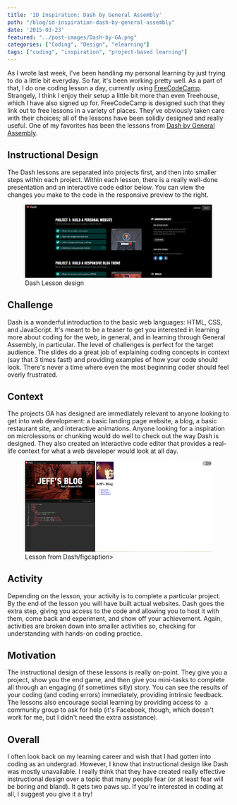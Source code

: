 ```yaml
---
title: 'ID Inspiration: Dash by General Assembly'
path: "/blog/id-inspiration-dash-by-general-assembly"
date: '2015-03-23'
featured: "../post-images/Dash-by-GA.png"
categories: ["Coding", "Design", "elearning"]
tags: ["coding", "inspiration", "project-based learning"]
---
```


As I wrote last week, I've been handling my personal learning by just trying to do a little bit everyday. So far, it's been working pretty well. As a part of that, I do one coding lesson a day, currently using [FreeCodeCamp](http://www.freecodecamp.com/ "FreeCodeCamp"). Strangely, I think I enjoy their setup a little bit more than even Treehouse, which I have also signed up for. FreeCodeCamp is designed such that they link out to free lessons in a variety of places. They've obviously taken care with their choices; all of the lessons have been solidly designed and really useful. One of my favorites has been the lessons from [Dash by General Assembly](https://dash.generalassemb.ly/projects "Dash by General Assembly").

## Instructional Design

The Dash lessons are separated into projects first, and then into smaller steps within each project. Within each lesson, there is a really well-done presentation and an interactive code editor below. You can view the changes you make to the code in the responsive preview to the right.

<figure>
  <img src="../post-images/DashLessonDesign.png" alt="Dash lesson UI" />
  <figcaption>Dash Lesson design</figcaption>
</figure>

## Challenge

Dash is a wonderful introduction to the basic web languages: HTML, CSS, and JavaScript. It's meant to be a teaser to get you interested in learning more about coding for the web, in general, and in learning through General Assembly, in particular. The level of challenges is perfect for the target audience. The slides do a great job of explaining coding concepts in context (say that 3 times fast!) and providing examples of how your code should look. There's never a time where even the most beginning coder should feel overly frustrated.

## Context

The projects GA has designed are immediately relevant to anyone looking to get into web development: a basic landing page website, a blog, a basic restaurant site, and interactive animations. Anyone looking for a inspiration on microlessons or chunking would do well to check out the way Dash is designed. They also created an interactive code editor that provides a real-life context for what a web developer would look at all day.

<figure>
  <img src="../post-images/DashbyGA.png" alt="Jeff's Blog lesson" />
  <figcaption>Lesson from Dash/figcaption>
</figure>

## Activity

Depending on the lesson, your activity is to complete a particular project. By the end of the lesson you will have built actual websites. Dash goes the extra step, giving you access to the code and allowing you to host it with them, come back and experiment, and show off your achievement. Again, activities are broken down into smaller activities so, checking for understanding with hands-on coding practice.

## Motivation

The instructional design of these lessons is really on-point. They give you a project, show you the end game, and then give you mini-tasks to complete all through an engaging (if sometimes silly) story. You can see the results of your coding (and coding errors) immediately, providing intrinsic feedback. The lessons also encourage social learning by providing access to  a community group to ask for help (it's Facebook, though, which doesn't work for me, but I didn't need the extra assistance).

## Overall

I often look back on my learning career and wish that I had gotten into coding as an undergrad. However, I know that instructional design like Dash was mostly unavailable. I really think that they have created really effective instructional design over a topic that many people fear (or at least fear will be boring and bland). It gets two paws up. If you're interested in coding at all, I suggest you give it a try!
